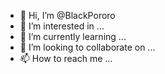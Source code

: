 - 👋 Hi, I’m @BlackPororo
- 👀 I’m interested in ...
- 🌱 I’m currently learning ...
- 💞️ I’m looking to collaborate on ...
- 📫 How to reach me ...

<!---
BlackPororo/BlackPororo is a ✨ special ✨ repository because its `README.md` (this file) appears on your GitHub profile.
You can click the Preview link to take a look at your changes.
--->

